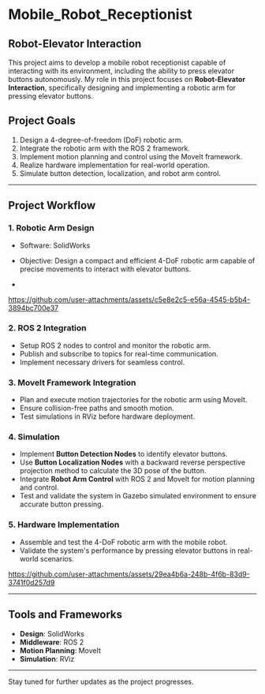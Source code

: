 # Mobile_Robot_Receptionist
 
## Robot-Elevator Interaction

This project aims to develop a mobile robot receptionist capable of interacting with its environment, including the ability to press elevator buttons autonomously. My role in this project focuses on **Robot-Elevator Interaction**, specifically designing and implementing a robotic arm for pressing elevator buttons.

## Project Goals
1. Design a 4-degree-of-freedom (DoF) robotic arm.
2. Integrate the robotic arm with the ROS 2 framework.
3. Implement motion planning and control using the MoveIt framework.
4. Realize hardware implementation for real-world operation.
5. Simulate button detection, localization, and robot arm control.

---

## Project Workflow

### 1. **Robotic Arm Design**
- Software: SolidWorks
- Objective: Design a compact and efficient 4-DoF robotic arm capable of precise movements to interact with elevator buttons.

- 

https://github.com/user-attachments/assets/c5e8e2c5-e56a-4545-b5b4-3894bc700e37



### 2. **ROS 2 Integration**
- Setup ROS 2 nodes to control and monitor the robotic arm.
- Publish and subscribe to topics for real-time communication.
- Implement necessary drivers for seamless control.

### 3. **MoveIt Framework Integration**
- Plan and execute motion trajectories for the robotic arm using MoveIt.
- Ensure collision-free paths and smooth motion.
- Test simulations in RViz before hardware deployment.

### 4. **Simulation**
- Implement **Button Detection Nodes** to identify elevator buttons.
- Use **Button Localization Nodes** with a backward reverse perspective projection method to calculate the 3D pose of the button.
- Integrate **Robot Arm Control** with ROS 2 and MoveIt for motion planning and control.
- Test and validate the system in Gazebo simulated environment to ensure accurate button pressing.

### 5. **Hardware Implementation**
- Assemble and test the 4-DoF robotic arm with the mobile robot.
- Validate the system's performance by pressing elevator buttons in real-world scenarios.


https://github.com/user-attachments/assets/29ea4b6a-248b-4f6b-83d9-3741f0d257d9


---


## Tools and Frameworks
- **Design**: SolidWorks
- **Middleware**: ROS 2
- **Motion Planning**: MoveIt
- **Simulation**: RViz

---

Stay tuned for further updates as the project progresses.

